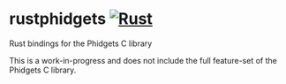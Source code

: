 # rustphidgets [![Rust](https://github.com/jrcichra/rustphidgets/actions/workflows/rust.yml/badge.svg)](https://github.com/jrcichra/rustphidgets/actions/workflows/rust.yml)
Rust bindings for the Phidgets C library

This is a work-in-progress and does not include the full feature-set of the Phidgets C library.
